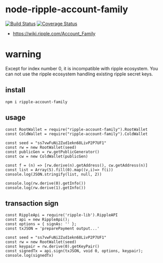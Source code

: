 # node-ripple-account-family

[![Build Status](https://secure.travis-ci.org/you21979/node-ripple-account-family.png?branch=master)](https://travis-ci.org/you21979/node-ripple-account-family)
[![Coverage Status](https://coveralls.io/repos/github/you21979/node-ripple-account-family/badge.svg?branch=master)](https://coveralls.io/github/you21979/node-ripple-account-family?branch=master)

* https://wiki.ripple.com/Account_Family

# warning

Except for index number 0, it is incompatible with ripple ecosystem.
You can not use the ripple ecosystem handling existing ripple secret keys.


## install

```
npm i ripple-account-family
```

## usage

```
const RootWallet = require("ripple-account-family").RootWallet
const ColdWallet = require("ripple-account-family").ColdWallet

const seed = "ss7vwFuNi2Zud1ekn68LivP2P7UF1"
const rw = new RootWallet(seed)
const publicGen = rw.getPublicGenerator()
const cw = new ColdWallet(publicGen)

const f = (n) => [rw.derive(n).getAddress(), cw.getAddress(n)]
const list = Array(5).fill(0).map((v,i)=> f(i))
console.log(JSON.stringify(list, null, 2))

console.log(rw.derive(0).getInfo())
console.log(rw.derive(1).getInfo())
```

## transaction sign

```
const RippleApi = require('ripple-lib').RippleAPI
const api = new RippleApi();
const options = { signAs: '' };
const txJSON = 'preparePayment output...'

const seed = "ss7vwFuNi2Zud1ekn68LivP2P7UF1"
const rw = new RootWallet(seed)
const keypair = rw.derive(0).getKeyPair()
const signedTx = api.sign(txJSON, void 0, options, keypair);
console.log(signedTx)
```

